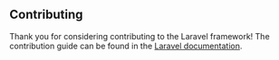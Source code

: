 





## Contributing

Thank you for considering contributing to the Laravel framework! The contribution guide can be found in the [Laravel documentation](https://s-abasnezhad.ir).


